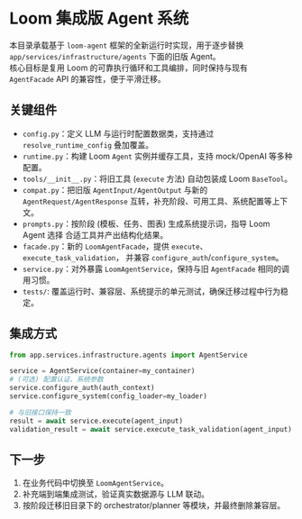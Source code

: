 # Loom 集成版 Agent 系统

本目录承载基于 `loom-agent` 框架的全新运行时实现，用于逐步替换
`app/services/infrastructure/agents` 下面的旧版 Agent。  
核心目标是复用 Loom 的可靠执行循环和工具编排，同时保持与现有
`AgentFacade` API 的兼容性，便于平滑迁移。

## 关键组件

- `config.py`：定义 LLM 与运行时配置数据类，支持通过 `resolve_runtime_config`
  叠加覆盖。
- `runtime.py`：构建 Loom `Agent` 实例并缓存工具，支持 mock/OpenAI 等多种配置。
- `tools/__init__.py`：将旧工具 (`execute` 方法) 自动包装成 Loom `BaseTool`。
- `compat.py`：把旧版 `AgentInput/AgentOutput` 与新的 `AgentRequest/AgentResponse`
  互转，补充阶段、可用工具、系统配置等上下文。
- `prompts.py`：按阶段 (模板、任务、图表) 生成系统提示词，指导 Loom Agent 选择
  合适工具并产出结构化结果。
- `facade.py`：新的 `LoomAgentFacade`，提供 `execute`、`execute_task_validation`，
  并兼容 `configure_auth`/`configure_system`。
- `service.py`：对外暴露 `LoomAgentService`，保持与旧 `AgentFacade` 相同的调用习惯。
- `tests/`: 覆盖运行时、兼容层、系统提示的单元测试，确保迁移过程中行为稳定。

## 集成方式

```python
from app.services.infrastructure.agents import AgentService

service = AgentService(container=my_container)
# (可选) 配置认证、系统参数
service.configure_auth(auth_context)
service.configure_system(config_loader=my_loader)

# 与旧接口保持一致
result = await service.execute(agent_input)
validation_result = await service.execute_task_validation(agent_input)
```

## 下一步

1. 在业务代码中切换至 `LoomAgentService`。
2. 补充端到端集成测试，验证真实数据源与 LLM 联动。
3. 按阶段迁移旧目录下的 orchestrator/planner 等模块，并最终删除兼容层。
